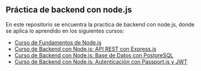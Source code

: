 ## Práctica de backend con node.js

En este repositorio se encuentra la practica de backend con node.js, donde se aplica lo aprendido en los siguientes cursos:

* [Curso de Fundamentos de Node.js](https://platzi.com/cursos/fundamentos-node/ "Curso de Fundamentos de Node.js")
* [Curso de Backend con Node.js: API REST con Express.js](https://platzi.com/cursos/backend-nodejs/ "Curso de Backend con Node.js: API REST con Express.js")
* [Curso de Backend con Node.js: Base de Datos con PostgreSQL](https://platzi.com/cursos/backend-nodejs-postgres/ "Curso de Backend con Node.js: Base de Datos con PostgreSQL")
* [Curso de Backend con Node.js: Autenticación con Passport.js y JWT](https://platzi.com/cursos/passport/ "Curso de Backend con Node.js: Autenticación con Passport.js y JWT")

